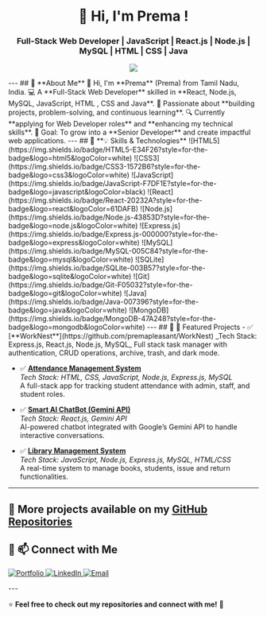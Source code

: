 <h1 align="center">🚀 Hi, I'm Prema !</h1>
<h3 align="center">Full-Stack Web Developer | JavaScript | React.js | Node.js | MySQL | HTML | CSS | Java</h3>
<p align="center">
  <img src="https://readme-typing-svg.herokuapp.com?font=Fira+Code&weight=600&size=18&duration=2000&pause=1000&color=37F7F1&center=true&vCenter=true&width=500&lines=Building+full-stack+web+apps;Solving+problems+on+Hacker+Rank+%26+GFG;Passionate+about+technology+%26+coding;Exploring+new+technologies+and+frameworks;Always+learning+and+improving+my+skills" />
</p>
---
## 🔹 **About Me**
👋 Hi, I'm **Prema** (Prema) from Tamil Nadu, India.  
💻 A **Full-Stack Web Developer** skilled in **React, Node.js, MySQL, JavaScript, HTML , CSS  and Java**.  
🚀 Passionate about **building projects, problem-solving, and continuous learning**.  
🔍 Currently **applying for Web Developer roles** and **enhancing my technical skills**.  
🎯 Goal: To grow into a **Senior Developer** and create impactful web applications.  
---
## 🔹 **💡 Skills & Technologies**
![HTML5](https://img.shields.io/badge/HTML5-E34F26?style=for-the-badge&logo=html5&logoColor=white)
![CSS3](https://img.shields.io/badge/CSS3-1572B6?style=for-the-badge&logo=css3&logoColor=white)
![JavaScript](https://img.shields.io/badge/JavaScript-F7DF1E?style=for-the-badge&logo=javascript&logoColor=black)
![React](https://img.shields.io/badge/React-20232A?style=for-the-badge&logo=react&logoColor=61DAFB)
![Node.js](https://img.shields.io/badge/Node.js-43853D?style=for-the-badge&logo=node.js&logoColor=white)
![Express.js](https://img.shields.io/badge/Express.js-000000?style=for-the-badge&logo=express&logoColor=white)
![MySQL](https://img.shields.io/badge/MySQL-005C84?style=for-the-badge&logo=mysql&logoColor=white)
![SQLite](https://img.shields.io/badge/SQLite-003B57?style=for-the-badge&logo=sqlite&logoColor=white)
![Git](https://img.shields.io/badge/Git-F05032?style=for-the-badge&logo=git&logoColor=white)
![Java](https://img.shields.io/badge/Java-007396?style=for-the-badge&logo=java&logoColor=white)
![MongoDB](https://img.shields.io/badge/MongoDB-47A248?style=for-the-badge&logo=mongodb&logoColor=white)
---
## 🔹 📌 Featured Projects
- ✅ [**WorkNest**](https://github.com/premapleasant/WorkNest)  
  _Tech Stack: Express.js, React.js, Node.js, MySQL_  
  Full stack task manager with authentication, CRUD operations, archive, trash, and dark mode.

- ✅ [**Attendance Management System**](https://github.com/premapleasant/attendance)  
  _Tech Stack: HTML, CSS, JavaScript, Node.js, Express.js, MySQL_  
  A full-stack app for tracking student attendance with admin, staff, and student roles.

- ✅ [**Smart AI ChatBot (Gemini API)**](https://github.com/premapleasant/chatBot)  
  _Tech Stack: React.js, Gemini API_  
  AI-powered chatbot integrated with Google’s Gemini API to handle interactive conversations.

- ✅ [**Library Management System**](https://github.com/premapleasant/Library-System)  
  _Tech Stack: JavaScript, Node.js, Express.js, MySQL, HTML/CSS_  
  A real-time system to manage books, students, issue and return functionalities.

---
📂 **More projects available on my [GitHub Repositories](https://github.com/premapleasant)**
---
## 🔹 📫 Connect with Me

<p align="left">
  <a href="https://prema-portfolio.netlify.app/" target="_blank" rel="noopener">
    <img src="https://img.shields.io/badge/Portfolio-000000?style=for-the-badge&logo=google-chrome&logoColor=white" alt="Portfolio" />
  </a>
  <a href="https://www.linkedin.com/in/prema-developer" target="_blank" rel="noopener">
    <img src="https://img.shields.io/badge/LinkedIn-0A66C2?style=for-the-badge&logo=linkedin&logoColor=white" alt="LinkedIn" />
  </a>
  <a href="mailto:premapleasant@gmail.com" target="_blank" rel="noopener">
    <img src="https://img.shields.io/badge/Email-D14836?style=for-the-badge&logo=gmail&logoColor=white" alt="Email" />
  </a>
</p>
---

⭐ **Feel free to check out my repositories and connect with me!** 🚀
